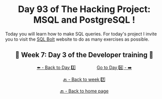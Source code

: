<h1 align="center">Day 93 of The Hacking Project: MSQL and PostgreSQL !</h1>

Today you will learn how to make SQL queries.
For today's project I invite you to visit the [SQL Bolt](https://sqlbolt.com/) website to do as many exercises as possible.

<h2 align="center">🎉 Week 7: Day 3 of the Developer training 🎉</h2>

<div align="center">
  
  [⬅️ - Back to Day 2️⃣](https://github.com/BenjaminCharmes/THP_Developer/tree/main/Week_6/Day_2)
  &nbsp;&nbsp;&nbsp;&nbsp;&nbsp;&nbsp;&nbsp;&nbsp;&nbsp;&nbsp;&nbsp;&nbsp;&nbsp;&nbsp;&nbsp;
  [Go to Day 4️⃣ - ➡️](https://github.com/BenjaminCharmes/THP_Developer/tree/main/Week_6/Day_4)

</div>

<div align="center">

  [🔙 - Back to week 7️⃣](https://github.com/BenjaminCharmes/THP_Developer/tree/main/Week_7)

  [🔙 - Back to home page](https://github.com/BenjaminCharmes/THP_Developer)

</div>
